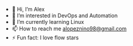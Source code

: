 - 👋 Hi, I’m Alex
- 👀 I’m interested in DevOps and Automation
- 🌱 I’m currently learning Linux
- 📫 How to reach me alopeznino98@gmail.com
- ⚡ Fun fact: I love flow stars

<!---
alexnino8/alexnino8 is a ✨ special ✨ repository because its `README.md` (this file) appears on your GitHub profile.
You can click the Preview link to take a look at your changes.
--->
